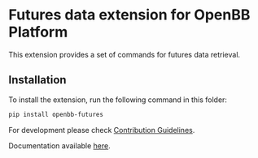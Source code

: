 # Futures data extension for OpenBB Platform

This extension provides a set of commands for futures data retrieval.

## Installation

To install the extension, run the following command in this folder:

```bash
pip install openbb-futures
```

For development please check [Contribution Guidelines](https://github.com/OpenBB-finance/OpenBBTerminal/blob/develop/openbb_platform/CONTRIBUTING.md).

Documentation available [here](https://docs.openbb.co/platform).
